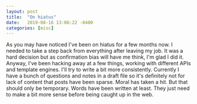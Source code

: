 ```yaml
---
layout: post
title:  "On hiatus"
date:   2019-08-16 13:06:22 -0400
categories: [misc]
---
```


As you may have noticed I've been on hiatus for a few months now. I needed to
take a step back from everything after leaving my job. It was a hard decision
but as confirmation bias will have me think, I'm glad I did it. Anyway, I've
been hacking away at a few things, working with different APIs and template
engines. I'll try to write a bit more consistently. Currently I have a bunch of
questions and notes in a draft file so it's definitely not for lack of content
that posts have been sparse. Moral has taken a hit. But that should only be
temporary. Words have been written at least. They just need to make a bit more
sense before being caught up in the web.
